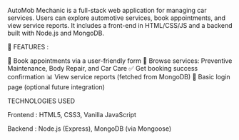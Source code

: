 AutoMob Mechanic is a full-stack web application for managing car services. Users can explore automotive services, book appointments, and view service reports. It includes a front-end in HTML/CSS/JS and a backend built with Node.js and MongoDB.

🔧 FEATURES :

📅 Book appointments via a user-friendly form
🧰 Browse services: Preventive Maintenance, Body Repair, and Car Care
✅ Get booking success confirmation
📊 View service reports (fetched from MongoDB)
🔐 Basic login page (optional future integration)

TECHNOLOGIES USED 

Frontend : HTML5, CSS3, Vanilla JavaScript

Backend : Node.js (Express), MongoDB (via Mongoose)
